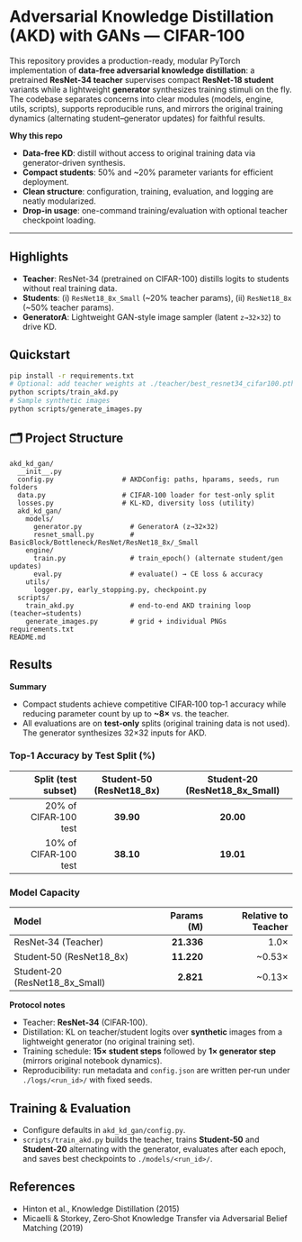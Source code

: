 # Adversarial Knowledge Distillation (AKD) with GANs — CIFAR-100

This repository provides a production-ready, modular PyTorch implementation of **data-free adversarial knowledge distillation**: a pretrained **ResNet-34 teacher** supervises compact **ResNet-18 student** variants while a lightweight **generator** synthesizes training stimuli on the fly. The codebase separates concerns into clear modules (models, engine, utils, scripts), supports reproducible runs, and mirrors the original training dynamics (alternating student–generator updates) for faithful results.

**Why this repo**

- **Data-free KD**: distill without access to original training data via generator-driven synthesis.  
- **Compact students**: 50% and ~20% parameter variants for efficient deployment.  
- **Clean structure**: configuration, training, evaluation, and logging are neatly modularized.  
- **Drop-in usage**: one-command training/evaluation with optional teacher checkpoint loading.

---

## Highlights
- **Teacher**: ResNet-34 (pretrained on CIFAR-100) distills logits to students without real training data.  
- **Students**: (i) `ResNet18_8x_Small` (~20% teacher params), (ii) `ResNet18_8x` (~50% teacher params).  
- **GeneratorA**: Lightweight GAN-style image sampler (latent `z→32×32`) to drive KD.

## Quickstart
```bash
pip install -r requirements.txt
# Optional: add teacher weights at ./teacher/best_resnet34_cifar100.pth
python scripts/train_akd.py
# Sample synthetic images
python scripts/generate_images.py
```

## 🗂 Project Structure
```
akd_kd_gan/
  __init__.py
  config.py                 # AKDConfig: paths, hparams, seeds, run folders
  data.py                   # CIFAR‑100 loader for test‑only split
  losses.py                 # KL‑KD, diversity loss (utility)
  akd_kd_gan/
    models/
      generator.py            # GeneratorA (z→32×32)
      resnet_small.py         # BasicBlock/Bottleneck/ResNet/ResNet18_8x/_Small
    engine/
      train.py                # train_epoch() (alternate student/gen updates)
      eval.py                 # evaluate() → CE loss & accuracy
    utils/
      logger.py, early_stopping.py, checkpoint.py
  scripts/
    train_akd.py              # end‑to‑end AKD training loop (teacher→students)
    generate_images.py        # grid + individual PNGs
requirements.txt
README.md
```

## Results

**Summary**
- Compact students achieve competitive CIFAR‑100 top‑1 accuracy while reducing parameter count by up to **~8×** vs. the teacher.
- All evaluations are on **test-only** splits (original training data is not used). The generator synthesizes 32×32 inputs for AKD.

### Top‑1 Accuracy by Test Split (%)
| Split (test subset) | Student‑50 (ResNet18_8x) | Student‑20 (ResNet18_8x_Small) |
|---:|:---:|:---:|
| 20% of CIFAR‑100 test | **39.90** | **20.00** |
| 10% of CIFAR‑100 test | **38.10** | **19.01** |

### Model Capacity
| Model | Params (M) | Relative to Teacher |
|:--|--:|--:|
| ResNet‑34 (Teacher) | **21.336** | 1.0× |
| Student‑50 (ResNet18_8x) | **11.220** | ~0.53× |
| Student‑20 (ResNet18_8x_Small) | **2.821** | ~0.13× |

**Protocol notes**
- Teacher: **ResNet‑34** (CIFAR‑100).  
- Distillation: KL on teacher/student logits over **synthetic** images from a lightweight generator (no original training set).  
- Training schedule: **15× student steps** followed by **1× generator step** (mirrors original notebook dynamics).  
- Reproducibility: run metadata and `config.json` are written per‑run under `./logs/<run_id>/` with fixed seeds.

## Training & Evaluation
- Configure defaults in `akd_kd_gan/config.py`.  
- `scripts/train_akd.py` builds the teacher, trains **Student‑50** and **Student‑20** alternating with the generator, evaluates after each epoch, and saves best checkpoints to `./models/<run_id>/`.

## References
- Hinton et al., Knowledge Distillation (2015)  
- Micaelli & Storkey, Zero‑Shot Knowledge Transfer via Adversarial Belief Matching (2019)
